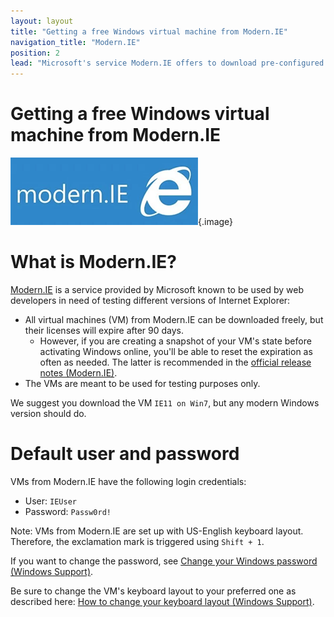 ```yaml
---
layout: layout
title: "Getting a free Windows virtual machine from Modern.IE"
navigation_title: "Modern.IE"
position: 2
lead: "Microsoft's service Modern.IE offers to download pre-configured virtual machines running Windows. While their licenses expire after 90 days of use, by creating a snapshot before activation, they can easily be reset again. This is the easiest way to get your needed Windows environment up and running quickly."
---
```


# Getting a free Windows virtual machine from Modern.IE

![Modern.IE logo](_media/modernie-logo.png){.image}

# What is Modern.IE?

[Modern.IE](http://modern.ie) is a service provided by Microsoft known to be used by web developers in need of testing different versions of Internet Explorer:

- All virtual machines (VM) from Modern.IE can be downloaded freely, but their licenses will expire after 90 days.
    - However, if you are creating a snapshot of your VM's state before activating Windows online, you'll be able to reset the expiration as often as needed. The latter is recommended in the [official release notes (Modern.IE)](https://az792536.vo.msecnd.net/vms/release_notes_license_terms_8_1_15.pdf).
- The VMs are meant to be used for testing purposes only.

We suggest you download the VM `IE11 on Win7`, but any modern Windows version should do.

# Default user and password

VMs from Modern.IE have the following login credentials:

- User: `IEUser`
- Password: `Passw0rd!`

Note: VMs from Modern.IE are set up with US-English keyboard layout. Therefore, the exclamation mark is triggered using `Shift + 1`.

If you want to change the password, see [Change your Windows password (Windows Support)](https://support.microsoft.com/en-us/help/14087/windows-7-change-your-windows-password).

Be sure to change the VM's keyboard layout to your preferred one as described here: [How to change your keyboard layout (Windows Support)](https://support.microsoft.com/en-us/help/258824/how-to-change-your-keyboard-layout).